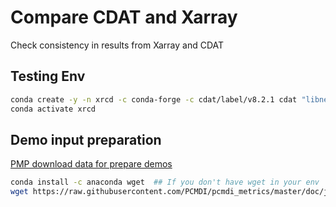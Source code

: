 # Compare CDAT and Xarray

Check consistency in results from Xarray and CDAT

## Testing Env

```bash
conda create -y -n xrcd -c conda-forge -c cdat/label/v8.2.1 cdat "libnetcdf=*=mpi_openmpi_*" "mesalib=17.3.9" "python=3.7" xarray netCDF4 ipython
conda activate xrcd
```

## Demo input preparation
[PMP download data for prepare demos](https://github.com/PCMDI/pcmdi_metrics/blob/master/doc/jupyter/Demo/Demo_0_download_data.ipynb)
```bash
conda install -c anaconda wget  ## If you don't have wget in your env
wget https://raw.githubusercontent.com/PCMDI/pcmdi_metrics/master/doc/jupyter/Demo/Demo_0_download_data.ipynb
```
